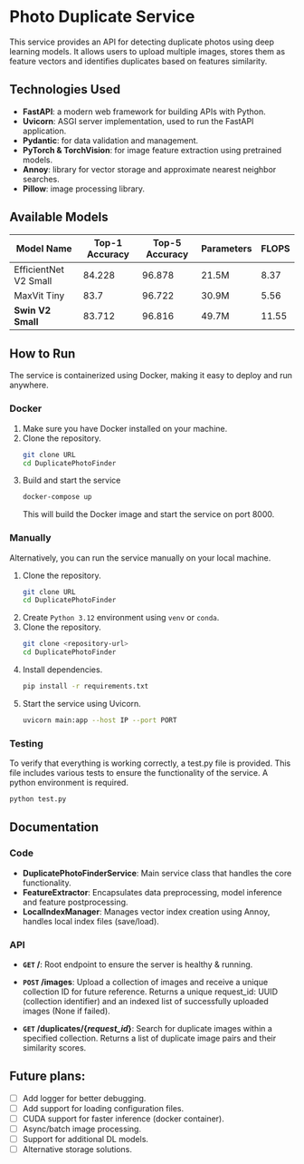 # Photo Duplicate Service

This service provides an API for detecting duplicate photos using deep learning models. It allows users to upload multiple images, stores them as feature vectors and identifies duplicates based on features similarity.

## Technologies Used

- **FastAPI**: a modern web framework for building APIs with Python.
- **Uvicorn**: ASGI server implementation, used to run the FastAPI application.
- **Pydantic**: for data validation and management.
- **PyTorch & TorchVision**: for image feature extraction using pretrained models.
- **Annoy**: library for vector storage and approximate nearest neighbor searches.
- **Pillow**: image processing library.

## Available Models

| Model Name | Top-1 Accuracy | Top-5 Accuracy | Parameters | FLOPS |
|------------|----------------|----------------|------------|-------|
| EfficientNet V2 Small | 84.228 | 96.878 | 21.5M | 8.37 |
| MaxVit Tiny | 83.7 | 96.722 | 30.9M | 5.56 |
| **Swin V2 Small** | 83.712 | 96.816 | 49.7M | 11.55 |

## How to Run

The service is containerized using Docker, making it easy to deploy and run anywhere.

### Docker

1. Make sure you have Docker installed on your machine.
2. Clone the repository.
    ```bash
    git clone URL
    cd DuplicatePhotoFinder
    ```
3. Build and start the service
    ```bash
    docker-compose up
    ```
    This will build the Docker image and start the service on port 8000.

### Manually

Alternatively, you can run the service manually on your local machine.

1. Clone the repository.
    ```bash
    git clone URL
    cd DuplicatePhotoFinder
    ```
2. Create `Python 3.12` environment using `venv` or `conda`.
3. Clone the repository.
    ```bash
    git clone <repository-url>
    cd DuplicatePhotoFinder
    ```
4. Install dependencies.
    ```bash
    pip install -r requirements.txt
    ```
5. Start the service using Uvicorn.
    ```bash
    uvicorn main:app --host IP --port PORT
    ```

### Testing
To verify that everything is working correctly, a test.py file is provided. This file includes various tests to ensure the functionality of the service. A python environment is required.
```bash
python test.py
```

## Documentation

### Code

- **DuplicatePhotoFinderService**: Main service class that handles the core functionality.
- **FeatureExtractor**: Encapsulates data preprocessing, model inference and feature postprocessing.
- **LocalIndexManager**: Manages vector index creation using Annoy, handles local index files (save/load).

### API

- **`GET` /**: Root endpoint to ensure the server is healthy & running.

- **`POST` /images**: Upload a collection of images and receive a unique collection ID for future reference. Returns a unique request_id: UUID (collection identifier) and an indexed list of successfully uploaded images (None if failed).

- **`GET` /duplicates/{*request_id*}**: Search for duplicate images within a specified collection. Returns a list of duplicate image pairs and their similarity scores.

## Future plans:
- [ ] Add logger for better debugging.
- [ ] Add support for loading configuration files.
- [ ] CUDA support for faster inference (docker container).
- [ ] Async/batch image processing.
- [ ] Support for additional DL models.
- [ ] Alternative storage solutions.